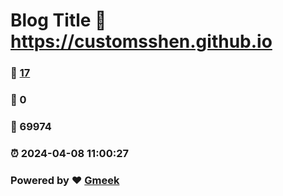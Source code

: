 # Blog Title :link: https://customsshen.github.io 
### :page_facing_up: [17](https://customsshen.github.io/tag.html) 
### :speech_balloon: 0 
### :hibiscus: 69974 
### :alarm_clock: 2024-04-08 11:00:27 
### Powered by :heart: [Gmeek](https://github.com/Meekdai/Gmeek)
